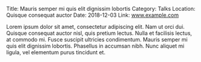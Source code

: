 Title: Mauris semper mi quis elit dignissim lobortis
Category: Talks
Location: Quisque consequat auctor
Date: 2018-12-03
Link: www.example.com

Lorem ipsum dolor sit amet, consectetur adipiscing elit. Nam ut orci dui. Quisque consequat auctor nisl, quis pretium lectus. Nulla et facilisis lectus, at commodo mi. Fusce suscipit ultricies condimentum. Mauris semper mi quis elit dignissim lobortis. Phasellus in accumsan nibh. Nunc aliquet mi ligula, vel elementum purus tincidunt et.